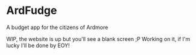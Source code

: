 # ArdFudge

A budget app for the citizens of Ardmore

WIP, the website is up but you'll see a blank screen ;P Working on it, if I'm lucky I'll be done by EOY!

